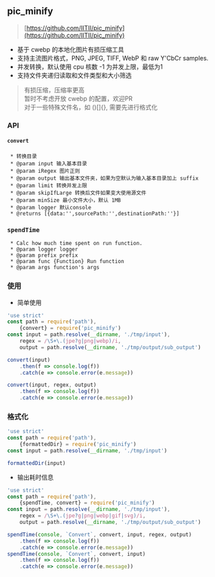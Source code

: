 ## pic_minify

> [https://github.com/IITII/pic_minify](https://github.com/IITII/pic_minify)

* 基于 cwebp 的本地化图片有损压缩工具
* 支持主流图片格式，PNG, JPEG, TIFF, WebP 和 raw Y'CbCr samples.
* 并发转换，默认使用 cpu 核数 -1 为并发上限，最低为1
* 支持文件夹递归读取和文件类型和大小筛选

> 有损压缩，压缩率更高  
> 暂时不考虑开放 cwebp 的配置，欢迎PR  
> 对于一些特殊文件名，如 ()[]{}, 需要先进行格式化

### API

#### `convert`

```
 * 转换目录
 * @param input 输入基本目录
 * @param iRegex 图片正则
 * @param output 输出基本文件夹，如果为空默认为输入基本目录加上 suffix
 * @param limit 转换并发上限
 * @param skipIfLarge 转换后文件如果变大使用源文件
 * @param minSize 最小文件大小，默认 1MB
 * @param logger 默认console
 * @returns [{data:'',sourcePath:'',destinationPath:''}]
```

### `spendTime`

```
 * Calc how much time spent on run function.
 * @param logger logger
 * @param prefix prefix
 * @param func {Function} Run function
 * @param args function's args
```

### 使用

* 简单使用

```js
'use strict'
const path = require('path'),
    {convert} = require('pic_minify')
const input = path.resolve(__dirname, './tmp/input'),
    regex = /\S+\.(jpe?g|png|webp)/i,
    output = path.resolve(__dirname, './tmp/output/sub_output')

convert(input)
    .then(f => console.log(f))
    .catch(e => console.error(e.message))

convert(input, regex, output)
    .then(f => console.log(f))
    .catch(e => console.error(e.message))
```

### 格式化

```js
'use strict'
const path = require('path'),
    {formattedDir} = require('pic_minify')
const input = path.resolve(__dirname, './tmp/input')

formattedDir(input)
```

* 输出耗时信息

```js
'use strict'
const path = require('path'),
    {spendTime, convert} = require('pic_minify')
const input = path.resolve(__dirname, './tmp/input'),
    regex = /\S+\.(jpe?g|png|webp|gif|svg)/i,
    output = path.resolve(__dirname, './tmp/output/sub_output')

spendTime(console, `Convert`, convert, input, regex, output)
    .then(f => console.log(f))
    .catch(e => console.error(e.message))
spendTime(console, `Convert`, convert, input)
    .then(f => console.log(f))
    .catch(e => console.error(e.message))
```
